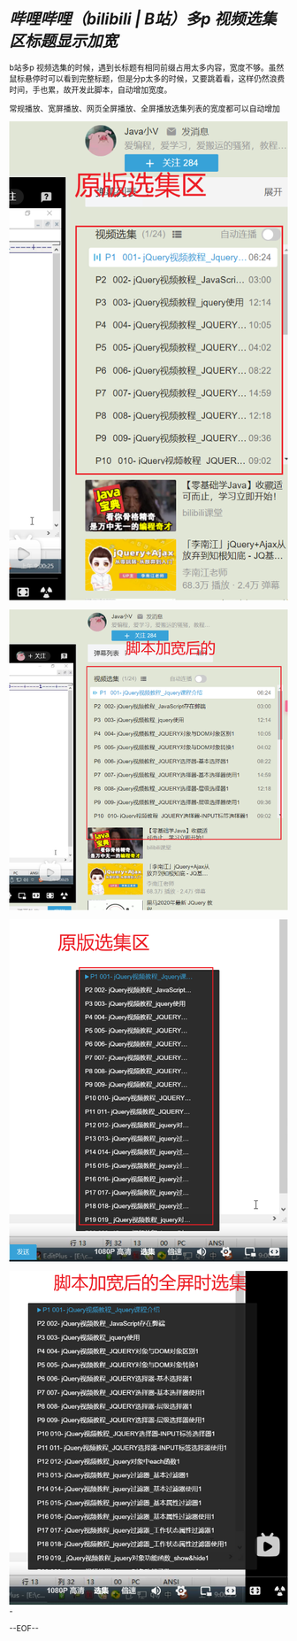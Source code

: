 # *哔哩哔哩（bilibili | B站）多p 视频选集区标题显示加宽*

b站多p 视频选集的时候，遇到长标题有相同前缀占用太多内容，宽度不够。虽然鼠标悬停时可以看到完整标题，但是分p太多的时候，又要跳着看，这样仍然浪费时间，手也累，故开发此脚本，自动增加宽度。

常规播放、宽屏播放、网页全屏播放、全屏播放选集列表的宽度都可以自动增加

![](screenshots/原版选集区Snipaste_2021-03-20_22-59-22.png)

![](screenshots/脚本加宽后的Snipaste_2021-03-20_23-00-33.png)

![](screenshots/原版全屏时选集区Snipaste_2021-03-20_22-58-31.png)

![](screenshots/脚本加宽后的全屏选集Snipaste_2021-03-20_23-01-45.png) -

--EOF--